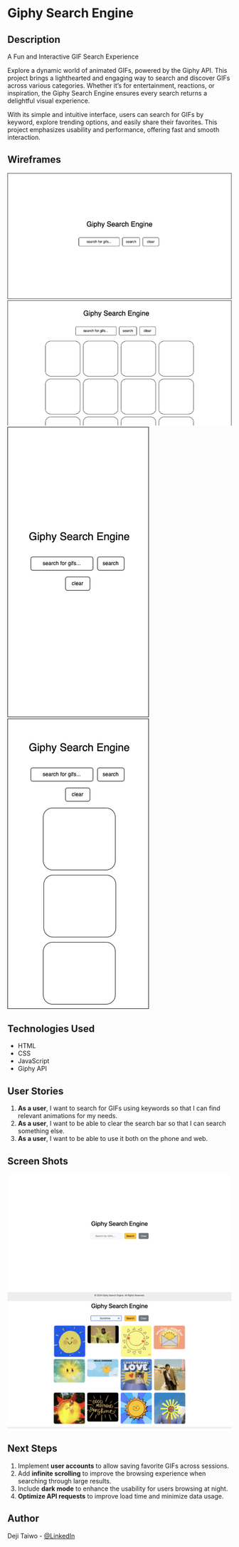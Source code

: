 # Giphy Search Engine

## Description

A Fun and Interactive GIF Search Experience

Explore a dynamic world of animated GIFs, powered by the Giphy API. This project brings a lighthearted and engaging way to search and discover GIFs across various categories. Whether it’s for entertainment, reactions, or inspiration, the Giphy Search Engine ensures every search returns a delightful visual experience.

With its simple and intuitive interface, users can search for GIFs by keyword, explore trending options, and easily share their favorites. This project emphasizes usability and performance, offering fast and smooth interaction.

## Wireframes

<img src="./images/c.png"/>
<img src="./images/d.png"/>
<img src="./images/e.png"/>
<img src="./images/f.png"/>

## Technologies Used

- HTML
- CSS
- JavaScript
- Giphy API

## User Stories

1. **As a user**, I want to search for GIFs using keywords so that I can find relevant animations for my needs.
2. **As a user**, I want to be able to clear the search bar so that I can search something else.
3. **As a user**, I want to be able to use it both on the phone and web.

## Screen Shots

<img src="./images/a.png"/>
<img src="./images/b.png"/>

## Next Steps

1. Implement **user accounts** to allow saving favorite GIFs across sessions.
2. Add **infinite scrolling** to improve the browsing experience when searching through large results.
3. Include **dark mode** to enhance the usability for users browsing at night.
4. **Optimize API requests** to improve load time and minimize data usage.

## Author

Deji Taiwo - [@LinkedIn](https://www.linkedin.com/in/taiwo-a-80346223b/)
